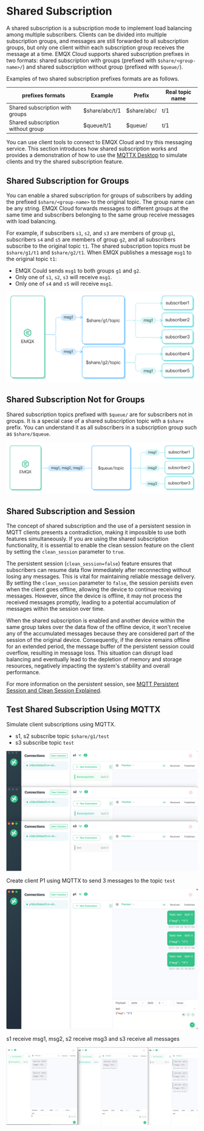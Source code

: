 # Shared Subscription

A shared subscription is a subscription mode to implement load balancing among multiple subscribers. Clients can be divided into multiple subscription groups, and messages are still forwarded to all subscription groups, but only one client within each subscription group receives the message at a time. EMQX Cloud supports shared subscription prefixes in two formats: shared subscription with groups (prefixed with `$share/<group-name>/`) and shared subscription without group (prefixed with `$queue/`).

Examples of two shared subscription prefixes formats are as follows.

| prefixes formats                  | Example        | Prefix      | Real topic name |
| --------------------------------- | -------------- | ----------- | --------------- |
| Shared subscription with groups   | $share/abc/t/1 | $share/abc/ | t/1             |
| Shared subscription without group | $queue/t/1     | $queue/     | t/1             |

You can use client tools to connect to EMQX Cloud and try this messaging service. This section introduces how shared subscription works and provides a demonstration of how to use the [MQTTX Desktop](https://mqttx.app/) to simulate clients and try the shared subscription feature.

## Shared Subscription for Groups

You can enable a shared subscription for groups of subscribers by adding the prefixed `$share/<group-name>` to the original topic. The group name can be any string. EMQX Cloud forwards messages to different groups at the same time and subscribers belonging to the same group receive messages with load balancing.

For example, if subscribers `s1`, `s2`, and `s3` are members of group `g1`, subscribers `s4` and `s5` are members of group `g2`, and all subscribers subscribe to the original topic `t1`. The shared subscription topics must be `$share/g1/t1` and `$share/g2/t1`. When EMQX publishes a message `msg1` to the original topic `t1`:

- EMQX Could sends `msg1` to both groups `g1` and `g2`.
- Only one of `s1`, `s2`, `s3` will receive `msg1`.
- Only one of `s4` and `s5` will receive `msg1`.

<img src="./_assets/shared_subscription_group.png" alt="shared_subscription_group" style="zoom:50%;" />

## Shared Subscription Not for Groups

Shared subscription topics prefixed with `$queue/` are for subscribers not in groups. It is a special case of a shared subscription topic with a `$share` prefix. You can understand it as all subscribers in a subscription group such as `$share/$queue`.

<img src="./_assets/shared_subscription_queue.jpg" alt="shared_subscription_queue" style="zoom:50%;" />



## Shared Subscription and Session

The concept of shared subscription and the use of a persistent session in MQTT clients presents a contradiction, making it impossible to use both features simultaneously. If you are using the shared subscription functionality, it is essential to enable the clean session feature on the client by setting the `clean_session` parameter to `true`.

The persistent session (`clean_session=false`) feature ensures that subscribers can resume data flow immediately after reconnecting without losing any messages. This is vital for maintaining reliable message delivery. By setting the `clean_session` parameter to `false`, the session persists even when the client goes offline, allowing the device to continue receiving messages. However, since the device is offline, it may not process the received messages promptly, leading to a potential accumulation of messages within the session over time.

When the shared subscription is enabled and another device within the same group takes over the data flow of the offline device, it won't receive any of the accumulated messages because they are considered part of the session of the original device. Consequently, if the device remains offline for an extended period, the message buffer of the persistent session could overflow, resulting in message loss. This situation can disrupt load balancing and eventually lead to the depletion of memory and storage resources, negatively impacting the system's stability and overall performance.

For more information on the persistent session, see [MQTT Persistent Session and Clean Session Explained](https://www.emqx.com/en/blog/mqtt-session).

## Test Shared Subscription Using MQTTX

Simulate client subscriptions using MQTTX.

* s1, s2 subscribe topic `$share/g1/test`
* s3 subscribe topic `test`

![shared_subscription_1](./_assets/shared_subscription_1.png)

Create client P1 using MQTTX to send 3 messages to the topic `test`

![shared_subscription_2](./_assets/shared_subscription_2.png)

s1 receive msg1, msg2, s2 receive msg3 and s3 receive all messages

![shared_subscription_3](./_assets/shared_subscription_3.png)
